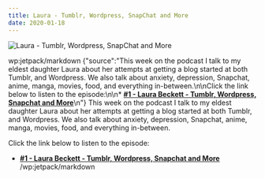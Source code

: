 ```yaml
---
title: Laura - Tumblr, Wordpress, SnapChat and More
date: 2020-01-18
---
```


![Laura - Tumblr, Wordpress, SnapChat and More](https://source.unsplash.com/_nRpqIBM40Q/1600x900)

wp:jetpack/markdown {"source":"This week on the podcast I talk to my eldest daughter Laura about her attempts at getting a blog started at both Tumblr, and Wordpress. We also talk about anxiety, depression, Snapchat, anime, manga, movies, food, and everything in-between.\n\nClick the link below to listen to the episode:\n\n* **[#1 - Laura Beckett - Tumblr, Wordpress, Snapchat and More](https:\/\/anchor.fm\/jonbeckett\/episodes\/1\u002d\u002d-Laura-Beckett\u002d\u002d-Tumblr\u002d\u002dWordpress\u002d\u002dSnapchat\u002d\u002dand-more-eatueo\/a-a1hdb0t)**\n"}  This week on the podcast I talk to my eldest daughter Laura about her attempts at getting a blog started at both Tumblr, and Wordpress. We also talk about anxiety, depression, Snapchat, anime, manga, movies, food, and everything in-between.

Click the link below to listen to the episode:

* **[#1 - Laura Beckett - Tumblr, Wordpress, Snapchat and More](https://anchor.fm/jonbeckett/episodes/1---Laura-Beckett---Tumblr--Wordpress--Snapchat--and-more-eatueo/a-a1hdb0t)**
/wp:jetpack/markdown 